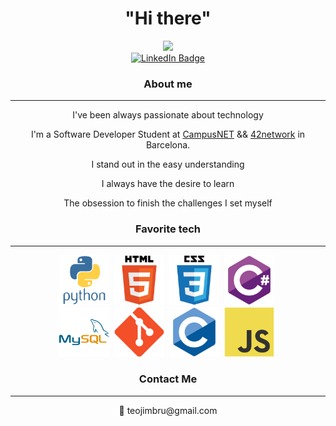 <h1 align="center">"Hi there"</h1>
<div align="center">
  <img src="https://github.com/teojimenez/teojimenez/assets/82720831/be01368b-e22b-45ab-913f-e254fa80c9f8" width="250">
</div>
<div id="badges" align="center">
  <a href="https://www.linkedin.com/in/teojimenez/">
    <img src="https://img.shields.io/badge/LinkedIn-blue?style=for-the-badge&logo=linkedin&logoColor=white" alt="LinkedIn Badge"/>
  </a>
</div>

<h3 align="center">About me</h3>
<hr>
<div align="center">
  <p>I've been always passionate about technology</p>
  <p>I'm a Software Developer Student at <a href="https://campusnet.es/">CampusNET</a> && <a href="https://www.42network.org/">42network</a> in Barcelona.</p>
  <p>I stand out in the easy understanding</p>
  <p>I always have the desire to learn</p>
  <p>The obsession to finish the challenges I set myself</p>
</div>

<h3 align="center">Favorite tech</h3>
<hr>
<div align="center">
  <div>
    <img src="https://github.com/devicons/devicon/blob/master/icons/python/python-original-wordmark.svg" title="Python" alt="Py" width="80" height="80"/>&nbsp;
    <img src="https://github.com/devicons/devicon/blob/master/icons/html5/html5-original-wordmark.svg" title="HTML" alt="html" width="80" height="80"/>&nbsp;
    <img src="https://github.com/devicons/devicon/blob/master/icons/css3/css3-original-wordmark.svg" title="CSS" alt="css" width="80" height="80"/>&nbsp;
    <img src="https://github.com/devicons/devicon/blob/master/icons/csharp/csharp-original.svg" title="C#" alt="c#" width="80" height="80"/>&nbsp;
  </div>
  <div>
    <img src="https://github.com/devicons/devicon/blob/master/icons/mysql/mysql-original-wordmark.svg" title="MySQL" alt="sql" width="80" height="80"/>&nbsp;
    <img src="https://github.com/devicons/devicon/blob/master/icons/git/git-plain.svg" title="GIT" alt="Git" width="80" height="80"/>&nbsp;
    <img src="https://github.com/devicons/devicon/blob/master/icons/c/c-original.svg" title="C" alt="c" width="80" height="80"/>&nbsp;
    <img src="https://github.com/devicons/devicon/blob/master/icons/javascript/javascript-original.svg" title="JS" alt="JS" width="80" height="80"/>&nbsp;
  </div>
</div>

<h3 align="center">Contact Me</h3>
<hr>
<p align="center">📧 teojimbru@gmail.com</p>
